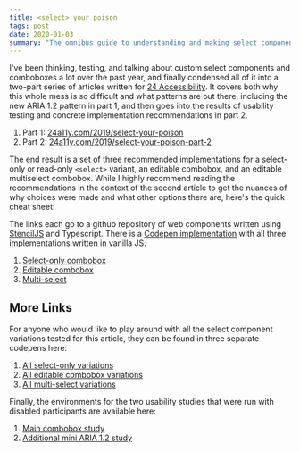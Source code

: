 ```yaml
---
title: <select> your poison
tags: post
date: 2020-01-03
summary: "The omnibus guide to understanding and making select components and comboboxes"
---
```


I've been thinking, testing, and talking about custom select components and comboboxes a lot over the past year, and finally condensed all of it into a two-part series of articles written for [24 Accessibility](https://twitter.com/24accessibility). It covers both why this whole mess is so difficult and what patterns are out there, including the new ARIA 1.2 pattern in part 1, and then goes into the results of usability testing and concrete implementation recommendations in part 2.

1. Part 1: [24a11y.com/2019/select-your-poison](https://www.24a11y.com/2019/select-your-poison/)
2. Part 2: [24a11y.com/2019/select-your-poison-part-2](https://www.24a11y.com/2019/select-your-poison-part-2/)

The end result is a set of three recommended implementations for a select-only or read-only `<select>` variant, an editable combobox, and an editable multiselect combobox. While I highly recommend reading the recommendations in the context of the second article to get the nuances of why choices were made and what other options there are, here's the quick cheat sheet:

The links each go to a github repository of web components written using [StencilJS](https://stenciljs.com/) and Typescript. There is a [Codepen implementation](https://codepen.io/smhigley/pen/gObMVzv) with all three implementations written in vanilla JS.

1. [Select-only combobox](https://github.com/microsoft/sonder-ui/tree/master/src/components/select)
2. [Editable combobox](https://github.com/microsoft/sonder-ui/tree/master/src/components/combobox)
3. [Multi-select](https://github.com/microsoft/sonder-ui/tree/master/src/components/multiselect)

## More Links

For anyone who would like to play around with all the select component variations tested for this article, they can be found in three separate codepens here:

1. [All select-only variations](https://codepen.io/smhigley/pen/JjoKgxb)
2. [All editable combobox variations](https://codepen.io/smhigley/pen/BayzXbO)
3. [All multi-select variations](https://codepen.io/smhigley/pen/GRgjRVN)

Finally, the environments for the two usability studies that were run with disabled participants are available here:
1. [Main combobox study](https://select-study-epxfpuejic.now.sh/studies/combobox)
2. [Additional mini ARIA 1.2 study](https://select-study-epxfpuejic.now.sh/studies/combobox-apg)